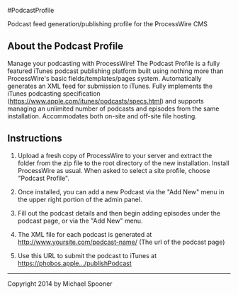 #PodcastProfile

Podcast feed generation/publishing profile for the ProcessWire CMS

## About the Podcast Profile

Manage your podcasting with ProcessWire! The Podcast Profile is a fully featured iTunes podcast publishing platform built using nothing more than ProcessWire's basic fields/templates/pages system. Automatically generates an XML feed for submission to iTunes. Fully implements the iTunes podcasting specification (https://www.apple.com/itunes/podcasts/specs.html) and supports managing an unlimited number of podcasts and episodes from the same installation. Accommodates both on-site and off-site file hosting.

## Instructions

1. Upload a fresh copy of ProcessWire to your server and extract the folder from the zip file to the root directory of the new installation. Install ProcessWire as usual. When asked to select a site profile, choose "Podcast Profile".
 
2. Once installed, you can add a new Podcast via the "Add New" menu in the upper right portion of the admin panel.
 
3. Fill out the podcast details and then begin adding episodes under the podcast page, or via the "Add New" menu.
 
4. The XML file for each podcast is generated at http://www.yoursite.com/podcast-name/ (The url of the podcast page)
 
5. Use this URL to submit the podcast to iTunes at https://phobos.apple.../publishPodcast

-----

Copyright 2014 by Michael Spooner
